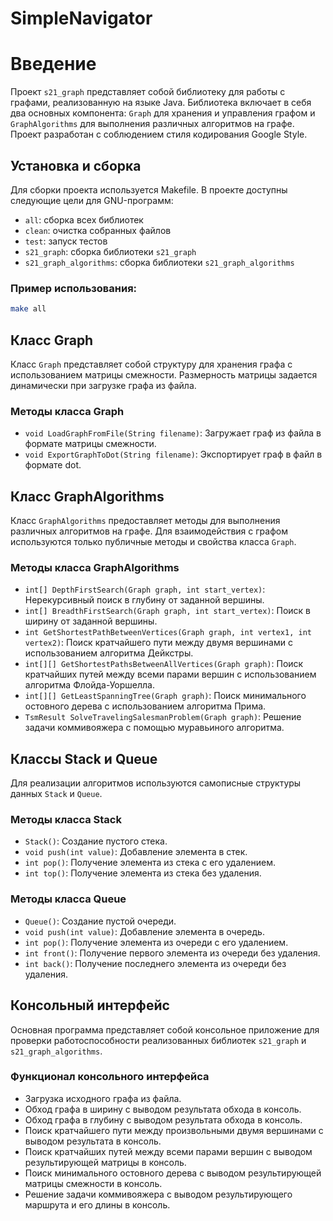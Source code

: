 # SimpleNavigator

# Введение

Проект `s21_graph` представляет собой библиотеку для работы с графами, реализованную на языке Java. Библиотека включает в себя два основных компонента: `Graph` для хранения и управления графом и `GraphAlgorithms` для выполнения различных алгоритмов на графе. Проект разработан с соблюдением стиля кодирования Google Style.

## Установка и сборка

Для сборки проекта используется Makefile. В проекте доступны следующие цели для GNU-программ:

- `all`: сборка всех библиотек
- `clean`: очистка собранных файлов
- `test`: запуск тестов
- `s21_graph`: сборка библиотеки `s21_graph`
- `s21_graph_algorithms`: сборка библиотеки `s21_graph_algorithms`

### Пример использования:

```bash
make all
```

## Класс Graph

Класс `Graph` представляет собой структуру для хранения графа с использованием матрицы смежности. Размерность матрицы задается динамически при загрузке графа из файла.

### Методы класса Graph

- `void LoadGraphFromFile(String filename)`: Загружает граф из файла в формате матрицы смежности.
- `void ExportGraphToDot(String filename)`: Экспортирует граф в файл в формате dot.

## Класс GraphAlgorithms

Класс `GraphAlgorithms` предоставляет методы для выполнения различных алгоритмов на графе. Для взаимодействия с графом используются только публичные методы и свойства класса `Graph`.

### Методы класса GraphAlgorithms

- `int[] DepthFirstSearch(Graph graph, int start_vertex)`: Нерекурсивный поиск в глубину от заданной вершины.
- `int[] BreadthFirstSearch(Graph graph, int start_vertex)`: Поиск в ширину от заданной вершины.
- `int GetShortestPathBetweenVertices(Graph graph, int vertex1, int vertex2)`: Поиск кратчайшего пути между двумя вершинами с использованием алгоритма Дейкстры.
- `int[][] GetShortestPathsBetweenAllVertices(Graph graph)`: Поиск кратчайших путей между всеми парами вершин с использованием алгоритма Флойда-Уоршелла.
- `int[][] GetLeastSpanningTree(Graph graph)`: Поиск минимального остовного дерева с использованием алгоритма Прима.
- `TsmResult SolveTravelingSalesmanProblem(Graph graph)`: Решение задачи коммивояжера с помощью муравьиного алгоритма.

## Классы Stack и Queue

Для реализации алгоритмов используются самописные структуры данных `Stack` и `Queue`.

### Методы класса Stack

- `Stack()`: Создание пустого стека.
- `void push(int value)`: Добавление элемента в стек.
- `int pop()`: Получение элемента из стека с его удалением.
- `int top()`: Получение элемента из стека без удаления.

### Методы класса Queue

- `Queue()`: Создание пустой очереди.
- `void push(int value)`: Добавление элемента в очередь.
- `int pop()`: Получение элемента из очереди с его удалением.
- `int front()`: Получение первого элемента из очереди без удаления.
- `int back()`: Получение последнего элемента из очереди без удаления.

## Консольный интерфейс

Основная программа представляет собой консольное приложение для проверки работоспособности реализованных библиотек `s21_graph` и `s21_graph_algorithms`.

### Функционал консольного интерфейса

- Загрузка исходного графа из файла.
- Обход графа в ширину с выводом результата обхода в консоль.
- Обход графа в глубину с выводом результата обхода в консоль.
- Поиск кратчайшего пути между произвольными двумя вершинами с выводом результата в консоль.
- Поиск кратчайших путей между всеми парами вершин с выводом результирующей матрицы в консоль.
- Поиск минимального остовного дерева с выводом результирующей матрицы смежности в консоль.
- Решение задачи коммивояжера с выводом результирующего маршрута и его длины в консоль.
